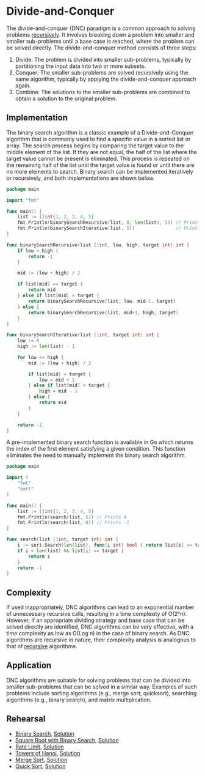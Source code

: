 # Divide-and-Conquer

The divide-and-conquer (DNC) paradigm is a common approach to solving problems [recursively](../recursion). It involves breaking down a problem into smaller and smaller sub-problems until a base case is reached, where the problem can be solved directly. The divide-and-conquer method consists of three steps:

1. Divide: The problem is divided into smaller sub-problems, typically by partitioning the input data into two or more subsets.
2. Conquer: The smaller sub-problems are solved recursively using the same algorithm, typically by applying the divide-and-conquer approach again.
3. Combine: The solutions to the smaller sub-problems are combined to obtain a solution to the original problem.

## Implementation

The binary search algorithm is a classic example of a Divide-and-Conquer algorithm that is commonly used to find a specific value in a sorted list or array. The search process begins by comparing the target value to the middle element of the list. If they are not equal, the half of the list where the target value cannot be present is eliminated. This process is repeated on the remaining half of the list until the target value is found or until there are no more elements to search. Binary search can be implemented iteratively or recursively, and both implementations are shown below.

```Go
package main

import "fmt"

func main() {
	list := []int{1, 2, 3, 4, 5}
	fmt.Println(binarySearchRecursive(list, 0, len(list), 5)) // Prints 4
	fmt.Println(binarySearchIterative(list, 5))               // Prints 4
}

func binarySearchRecursive(list []int, low, high, target int) int {
	if low > high {
		return -1
	}

	mid := (low + high) / 2

	if list[mid] == target {
		return mid
	} else if list[mid] > target {
		return binarySearchRecursive(list, low, mid-1, target)
	} else {
		return binarySearchRecursive(list, mid+1, high, target)
	}
}

func binarySearchIterative(list []int, target int) int {
	low := 0
	high := len(list) - 1

	for low <= high {
		mid := (low + high) / 2

		if list[mid] < target {
			low = mid + 1
		} else if list[mid] > target {
			high = mid - 1
		} else {
			return mid
		}
	}

	return -1
}
```

A pre-implemented binary search function is available in Go which returns the index of the first element satisfying a given condition. This function eliminates the need to manually implement the binary search algorithm.

```Go
package main

import (
	"fmt"
	"sort"
)

func main() {
	list := []int{1, 2, 3, 4, 5}
	fmt.Println(search(list, 5)) // Prints 4
	fmt.Println(search(list, 6)) // Prints -1
}

func search(list []int, target int) int {
	i := sort.Search(len(list), func(i int) bool { return list[i] >= target })
	if i < len(list) && list[i] == target {
		return i
	}
	return -1
}
```

## Complexity

If used inappropriately, DNC algorithms can lead to an exponential number of unnecessary recursive calls, resulting in a time complexity of O(2^n). However, if an appropriate dividing strategy and base case that can be solved directly are identified, DNC algorithms can be very effective, with a time complexity as low as O(Log n) in the case of binary search. As DNC algorithms are recursive in nature, their complexity analysis is analogous to that of [recursive](../recursion) algorithms.

## Application

DNC algorithms are suitable for solving problems that can be divided into smaller sub-problems that can be solved in a similar way. Examples of such problems include sorting algorithms (e.g., merge sort, quicksort), searching algorithms (e.g., binary search), and matrix multiplication.

## Rehearsal

* [Binary Search](binary_search_test.go), [Solution](binary_search.go)
* [Square Root with Binary Search](square_root_test.go), [Solution](square_root.go)
* [Rate Limit](rate_limit_test.go), [Solution](rate_limit.go)
* [Towers of Hanoi](towers_of_hanoi_test.go), [Solution](towers_of_hanoi.go)
* [Merge Sort](merge_sort_test.go), [Solution](merge_sort.go)
* [Quick Sort](quick_sort_test.go), [Solution](quick_sort.go)
